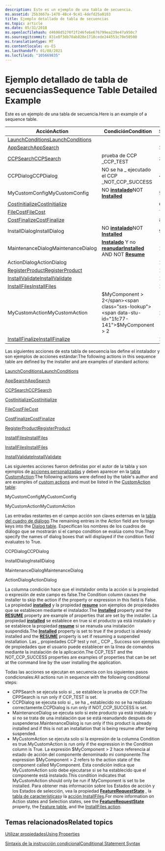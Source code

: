 ```yaml
---
description: Este es un ejemplo de una tabla de secuencia.
ms.assetid: 25b3667a-1478-48c4-9c41-4defd25a0103
title: Ejemplo detallado de tabla de secuencias
ms.topic: article
ms.date: 05/31/2018
ms.openlocfilehash: d4698d5270f2f246fe6e676799ea239e47a950c7
ms.sourcegitcommit: 831e8f3db78ab820e1710cede244553c70e50500
ms.translationtype: MT
ms.contentlocale: es-ES
ms.lasthandoff: 01/08/2021
ms.locfileid: "105669835"
---
```

# <a name="sequence-table-detailed-example"></a><span data-ttu-id="1fc77-103">Ejemplo detallado de tabla de secuencias</span><span class="sxs-lookup"><span data-stu-id="1fc77-103">Sequence Table Detailed Example</span></span>

<span data-ttu-id="1fc77-104">Este es un ejemplo de una tabla de secuencia.</span><span class="sxs-lookup"><span data-stu-id="1fc77-104">Here is an example of a sequence table.</span></span>



| <span data-ttu-id="1fc77-105">Acción</span><span class="sxs-lookup"><span data-stu-id="1fc77-105">Action</span></span>                                          | <span data-ttu-id="1fc77-106">Condición</span><span class="sxs-lookup"><span data-stu-id="1fc77-106">Condition</span></span>                                                       | <span data-ttu-id="1fc77-107">Secuencia</span><span class="sxs-lookup"><span data-stu-id="1fc77-107">Sequence</span></span> |
|-------------------------------------------------|-----------------------------------------------------------------|----------|
| [<span data-ttu-id="1fc77-108">LaunchConditions</span><span class="sxs-lookup"><span data-stu-id="1fc77-108">LaunchConditions</span></span>](launchconditions-action.md) |                                                                 |          |
| [<span data-ttu-id="1fc77-109">AppSearch</span><span class="sxs-lookup"><span data-stu-id="1fc77-109">AppSearch</span></span>](appsearch-action.md)               |                                                                 | <span data-ttu-id="1fc77-110">200</span><span class="sxs-lookup"><span data-stu-id="1fc77-110">200</span></span>      |
| [<span data-ttu-id="1fc77-111">CCPSearch</span><span class="sxs-lookup"><span data-stu-id="1fc77-111">CCPSearch</span></span>](ccpsearch-action.md)               | <span data-ttu-id="1fc77-112">prueba de CCP \_</span><span class="sxs-lookup"><span data-stu-id="1fc77-112">CCP\_TEST</span></span>                                                       | <span data-ttu-id="1fc77-113">300</span><span class="sxs-lookup"><span data-stu-id="1fc77-113">300</span></span>      |
| <span data-ttu-id="1fc77-114">CCPDialog</span><span class="sxs-lookup"><span data-stu-id="1fc77-114">CCPDialog</span></span>                                       | <span data-ttu-id="1fc77-115">NO se ha \_ ejecutado el CCP \_</span><span class="sxs-lookup"><span data-stu-id="1fc77-115">NOT\_CCP\_SUCCESS</span></span>                                               | <span data-ttu-id="1fc77-116">400</span><span class="sxs-lookup"><span data-stu-id="1fc77-116">400</span></span>      |
| <span data-ttu-id="1fc77-117">MyCustomConfig</span><span class="sxs-lookup"><span data-stu-id="1fc77-117">MyCustomConfig</span></span>                                  | <span data-ttu-id="1fc77-118">NO [ **instalado**](installed.md)</span><span class="sxs-lookup"><span data-stu-id="1fc77-118">NOT [**Installed**](installed.md)</span></span>                              | <span data-ttu-id="1fc77-119">500</span><span class="sxs-lookup"><span data-stu-id="1fc77-119">500</span></span>      |
| [<span data-ttu-id="1fc77-120">CostInitialize</span><span class="sxs-lookup"><span data-stu-id="1fc77-120">CostInitialize</span></span>](costinitialize-action.md)     |                                                                 | <span data-ttu-id="1fc77-121">600</span><span class="sxs-lookup"><span data-stu-id="1fc77-121">600</span></span>      |
| [<span data-ttu-id="1fc77-122">FileCost</span><span class="sxs-lookup"><span data-stu-id="1fc77-122">FileCost</span></span>](filecost-action.md)                 |                                                                 | <span data-ttu-id="1fc77-123">700</span><span class="sxs-lookup"><span data-stu-id="1fc77-123">700</span></span>      |
| [<span data-ttu-id="1fc77-124">CostFinalize</span><span class="sxs-lookup"><span data-stu-id="1fc77-124">CostFinalize</span></span>](costfinalize-action.md)         |                                                                 | <span data-ttu-id="1fc77-125">800</span><span class="sxs-lookup"><span data-stu-id="1fc77-125">800</span></span>      |
| <span data-ttu-id="1fc77-126">InstallDialog</span><span class="sxs-lookup"><span data-stu-id="1fc77-126">InstallDialog</span></span>                                   | <span data-ttu-id="1fc77-127">NO [ **instalado**](installed.md)</span><span class="sxs-lookup"><span data-stu-id="1fc77-127">NOT [**Installed**](installed.md)</span></span>                              | <span data-ttu-id="1fc77-128">900</span><span class="sxs-lookup"><span data-stu-id="1fc77-128">900</span></span>      |
| <span data-ttu-id="1fc77-129">MaintenanceDialog</span><span class="sxs-lookup"><span data-stu-id="1fc77-129">MaintenanceDialog</span></span>                               | <span data-ttu-id="1fc77-130">[**Instalado**](installed.md) Y no [ **reanudar**](resume.md)</span><span class="sxs-lookup"><span data-stu-id="1fc77-130">[**Installed**](installed.md) AND NOT [**Resume**](resume.md)</span></span> | <span data-ttu-id="1fc77-131">1000</span><span class="sxs-lookup"><span data-stu-id="1fc77-131">1000</span></span>     |
| <span data-ttu-id="1fc77-132">ActionDialog</span><span class="sxs-lookup"><span data-stu-id="1fc77-132">ActionDialog</span></span>                                    |                                                                 | <span data-ttu-id="1fc77-133">1100</span><span class="sxs-lookup"><span data-stu-id="1fc77-133">1100</span></span>     |
| [<span data-ttu-id="1fc77-134">RegisterProduct</span><span class="sxs-lookup"><span data-stu-id="1fc77-134">RegisterProduct</span></span>](registerproduct-action.md)   |                                                                 | <span data-ttu-id="1fc77-135">1200</span><span class="sxs-lookup"><span data-stu-id="1fc77-135">1200</span></span>     |
| [<span data-ttu-id="1fc77-136">InstallValidate</span><span class="sxs-lookup"><span data-stu-id="1fc77-136">InstallValidate</span></span>](installvalidate-action.md)   |                                                                 | <span data-ttu-id="1fc77-137">1300</span><span class="sxs-lookup"><span data-stu-id="1fc77-137">1300</span></span>     |
| [<span data-ttu-id="1fc77-138">InstallFiles</span><span class="sxs-lookup"><span data-stu-id="1fc77-138">InstallFiles</span></span>](installfiles-action.md)         |                                                                 | <span data-ttu-id="1fc77-139">1400</span><span class="sxs-lookup"><span data-stu-id="1fc77-139">1400</span></span>     |
| <span data-ttu-id="1fc77-140">MyCustomAction</span><span class="sxs-lookup"><span data-stu-id="1fc77-140">MyCustomAction</span></span>                                  | <span data-ttu-id="1fc77-141">$MyComponent > 2</span><span class="sxs-lookup"><span data-stu-id="1fc77-141">$MyComponent > 2</span></span>                                             | <span data-ttu-id="1fc77-142">1.500</span><span class="sxs-lookup"><span data-stu-id="1fc77-142">1500</span></span>     |
| [<span data-ttu-id="1fc77-143">InstallFinalize</span><span class="sxs-lookup"><span data-stu-id="1fc77-143">InstallFinalize</span></span>](installfinalize-action.md)   |                                                                 | <span data-ttu-id="1fc77-144">1600</span><span class="sxs-lookup"><span data-stu-id="1fc77-144">1600</span></span>     |



 

<span data-ttu-id="1fc77-145">Las siguientes acciones de esta tabla de secuencia las define el instalador y son ejemplos de acciones estándar:</span><span class="sxs-lookup"><span data-stu-id="1fc77-145">The following actions in this sequence table are defined by the installer and are examples of standard actions:</span></span>

[<span data-ttu-id="1fc77-146">LaunchConditions</span><span class="sxs-lookup"><span data-stu-id="1fc77-146">LaunchConditions</span></span>](launchconditions-action.md)

 

[<span data-ttu-id="1fc77-147">AppSearch</span><span class="sxs-lookup"><span data-stu-id="1fc77-147">AppSearch</span></span>](appsearch-action.md)

 

[<span data-ttu-id="1fc77-148">CCPSearch</span><span class="sxs-lookup"><span data-stu-id="1fc77-148">CCPSearch</span></span>](ccpsearch-action.md)

 

[<span data-ttu-id="1fc77-149">CostInitialize</span><span class="sxs-lookup"><span data-stu-id="1fc77-149">CostInitialize</span></span>](costinitialize-action.md)

 

[<span data-ttu-id="1fc77-150">FileCost</span><span class="sxs-lookup"><span data-stu-id="1fc77-150">FileCost</span></span>](filecost-action.md)

 

[<span data-ttu-id="1fc77-151">CostFinalize</span><span class="sxs-lookup"><span data-stu-id="1fc77-151">CostFinalize</span></span>](costfinalize-action.md)

 

[<span data-ttu-id="1fc77-152">RegisterProduct</span><span class="sxs-lookup"><span data-stu-id="1fc77-152">RegisterProduct</span></span>](registerproduct-action.md)

 

[<span data-ttu-id="1fc77-153">InstallFiles</span><span class="sxs-lookup"><span data-stu-id="1fc77-153">InstallFiles</span></span>](installfiles-action.md)

 

[<span data-ttu-id="1fc77-154">InstallFiles</span><span class="sxs-lookup"><span data-stu-id="1fc77-154">InstallFiles</span></span>](installfiles-action.md)

 

[<span data-ttu-id="1fc77-155">InstallValidate</span><span class="sxs-lookup"><span data-stu-id="1fc77-155">InstallValidate</span></span>](installvalidate-action.md)

<span data-ttu-id="1fc77-156">Las siguientes acciones fueron definidas por el autor de la tabla y son ejemplos de [acciones personalizadas](custom-actions.md) y deben aparecer en la [tabla CustomAction](customaction-table.md):</span><span class="sxs-lookup"><span data-stu-id="1fc77-156">The following actions were defined by the table's author and are examples of [custom actions](custom-actions.md) and must be listed in the [CustomAction table](customaction-table.md):</span></span>

<span data-ttu-id="1fc77-157">MyCustomConfig</span><span class="sxs-lookup"><span data-stu-id="1fc77-157">MyCustomConfig</span></span>

 

<span data-ttu-id="1fc77-158">MyCustomAction</span><span class="sxs-lookup"><span data-stu-id="1fc77-158">MyCustomAction</span></span>

<span data-ttu-id="1fc77-159">Las entradas restantes en el campo acción son claves externas en la [tabla del cuadro de diálogo](dialog-table.md).</span><span class="sxs-lookup"><span data-stu-id="1fc77-159">The remaining entries in the Action field are foreign keys into the [Dialog table](dialog-table.md).</span></span> <span data-ttu-id="1fc77-160">Especifican los nombres de los cuadros de diálogo que se mostrarán si el campo condition se evalúa como true.</span><span class="sxs-lookup"><span data-stu-id="1fc77-160">They specify the names of dialog boxes that will displayed if the condition field evaluates to True.</span></span>

<span data-ttu-id="1fc77-161">CCPDialog</span><span class="sxs-lookup"><span data-stu-id="1fc77-161">CCPDialog</span></span>

 

<span data-ttu-id="1fc77-162">InstallDialog</span><span class="sxs-lookup"><span data-stu-id="1fc77-162">InstallDialog</span></span>

 

<span data-ttu-id="1fc77-163">MaintenanceDialog</span><span class="sxs-lookup"><span data-stu-id="1fc77-163">MaintenanceDialog</span></span>

 

<span data-ttu-id="1fc77-164">ActionDialog</span><span class="sxs-lookup"><span data-stu-id="1fc77-164">ActionDialog</span></span>

<span data-ttu-id="1fc77-165">La columna condición hace que el instalador omita la acción si la propiedad o expresión de este campo es false.</span><span class="sxs-lookup"><span data-stu-id="1fc77-165">The Condition column causes the installer to skip the action if the property or expression in this field is False.</span></span> <span data-ttu-id="1fc77-166">La propiedad [**installed**](installed.md) y la propiedad [**resume**](resume.md) son ejemplos de propiedades que se establecen mediante el instalador.</span><span class="sxs-lookup"><span data-stu-id="1fc77-166">The [**Installed**](installed.md) property and the [**RESUME**](resume.md) property are example of properties that are set by the installer.</span></span> <span data-ttu-id="1fc77-167">La propiedad [**installed**](installed.md) se establece en true si el producto ya está instalado y se establece la propiedad [**resume**](resume.md) si se reanuda una instalación suspendida.</span><span class="sxs-lookup"><span data-stu-id="1fc77-167">The [**Installed**](installed.md) property is set to true if the product is already installed and the [**RESUME**](resume.md) property is set if resuming a suspended installation.</span></span> <span data-ttu-id="1fc77-168">Las \_ propiedades CCP test y not \_ CCP \_ Success son ejemplos de propiedades que el usuario puede establecer en la línea de comandos mediante la instalación de la aplicación.</span><span class="sxs-lookup"><span data-stu-id="1fc77-168">The CCP\_TEST and the NOT\_CCP\_SUCCESS properties are examples of properties that can be set at the command line by the user installing the application.</span></span>

<span data-ttu-id="1fc77-169">Todas las acciones se ejecutan en secuencia con los siguientes pasos condicionales:</span><span class="sxs-lookup"><span data-stu-id="1fc77-169">All actions run in sequence with the following conditional steps:</span></span>

-   <span data-ttu-id="1fc77-170">CPPSearch se ejecuta solo si \_ se establece la prueba de CCP.</span><span class="sxs-lookup"><span data-stu-id="1fc77-170">The CPPSearch is run only if CCP\_TEST is set.</span></span>
-   <span data-ttu-id="1fc77-171">CCPDialog se ejecuta solo si \_ se ha \_ establecido no se ha realizado correctamente.</span><span class="sxs-lookup"><span data-stu-id="1fc77-171">CCPDialog is run only if NOT\_CCP\_SUCCESS is set.</span></span>
-   <span data-ttu-id="1fc77-172">MaintenanceDialog se ejecuta solo si este producto ya está instalado y si no se trata de una instalación que se está reanudando después de suspenderse.</span><span class="sxs-lookup"><span data-stu-id="1fc77-172">MaintenanceDialog is run only if this product is already installed and if this is not an installation that is being resume after being suspended.</span></span>
-   <span data-ttu-id="1fc77-173">MyCustomAction se ejecuta solo si la expresión de la columna Condition es true.</span><span class="sxs-lookup"><span data-stu-id="1fc77-173">MyCustomAction is run only if the expression in the Condition column is True.</span></span> <span data-ttu-id="1fc77-174">La expresión $MyComponent > 2 hace referencia al estado de acción del componente denominado mi componente.</span><span class="sxs-lookup"><span data-stu-id="1fc77-174">The expression $MyComponent > 2 refers to the action state of the component called MyComponent.</span></span> <span data-ttu-id="1fc77-175">Esta condición indica que MyCustomAction solo debe ejecutarse si se ha establecido que el componente está instalado.</span><span class="sxs-lookup"><span data-stu-id="1fc77-175">This condition indicates that MyCustomAction should only be run if MyComponent is set to be installed.</span></span> <span data-ttu-id="1fc77-176">Para obtener más información sobre los Estados de acción y los Estados de selección, vea la propiedad [**FeatureRequestState**](session-featurerequeststate.md) , la [tabla de características](feature-table.md)y la [acción InstallFiles](installfiles-action.md).</span><span class="sxs-lookup"><span data-stu-id="1fc77-176">For more information on Action states and Selection states, see the [**FeatureRequestState**](session-featurerequeststate.md) property, the [Feature table](feature-table.md), and the [InstallFiles action](installfiles-action.md).</span></span>

## <a name="related-topics"></a><span data-ttu-id="1fc77-177">Temas relacionados</span><span class="sxs-lookup"><span data-stu-id="1fc77-177">Related topics</span></span>

<dl> <dt>

[<span data-ttu-id="1fc77-178">Utilizar propiedades</span><span class="sxs-lookup"><span data-stu-id="1fc77-178">Using Properties</span></span>](using-properties.md)
</dt> <dt>

[<span data-ttu-id="1fc77-179">Sintaxis de la instrucción condicional</span><span class="sxs-lookup"><span data-stu-id="1fc77-179">Conditional Statement Syntax</span></span>](conditional-statement-syntax.md)
</dt> </dl>

 

 



